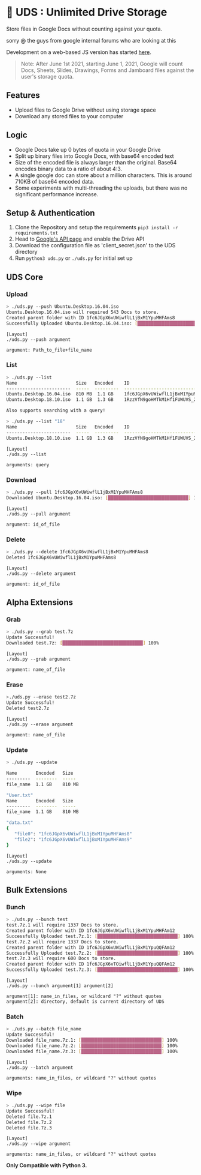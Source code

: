 # :milky_way: UDS : Unlimited Drive Storage

Store files in Google Docs without counting against your quota.

sorry @ the guys from google internal forums who are looking at this

Development on a web-based JS version has started [here](https://github.com/stewartmcgown/uds-web).

> Note: After June 1st 2021, starting June 1, 2021, Google will count Docs, Sheets, Slides, Drawings, Forms and Jamboard files against the user's storage quota.

## Features

- Upload files to Google Drive without using storage space
- Download any stored files to your computer

## Logic

- Google Docs take up 0 bytes of quota in your Google Drive
- Split up binary files into Google Docs, with base64 encoded text
- Size of the encoded file is always larger than the original. Base64 encodes binary data to a ratio of about 4:3.
- A single google doc can store about a million characters. This is around 710KB of base64 encoded data.
- Some experiments with multi-threading the uploads, but there was no significant performance increase.

## Setup & Authentication

1. Clone the Repository and setup the requirements `pip3 install -r requirements.txt`
2. Head to [Google's API page](https://developers.google.com/drive/api/v3/quickstart/python) and enable the Drive API
3. Download the configuration file as 'client_secret.json' to the UDS directory
4. Run `python3 uds.py` or `./uds.py` for initial set up

## UDS Core

### Upload

```sh
> ./uds.py --push Ubuntu.Desktop.16.04.iso
Ubuntu.Desktop.16.04.iso will required 543 Docs to store.
Created parent folder with ID 1fc6JGpX6vUWiwflL1jBxM1YpuMHFAms8
Successfully Uploaded Ubuntu.Desktop.16.04.iso: [██████████████████████████████] 100%
```

```
[Layout]
./uds.py --push argument

argument: Path_to_file+file_name
```

### List

```sh
> ./uds.py --list
Name                      Size   Encoded    ID
------------------------  -----  ---------  ---------------------------------  
Ubuntu.Desktop.16.04.iso  810 MB  1.1 GB    1fc6JGpX6vUWiwflL1jBxM1YpuMHFAms8
Ubuntu.Desktop.18.10.iso  1.1 GB  1.3 GB    1RzzVfN9goHMTkM1Hf1FUWUVS_2R3GK7D

Also supports searching with a query!

> ./uds.py --list "18"
Name                      Size   Encoded    ID
------------------------  -----  ---------  ---------------------------------  
Ubuntu.Desktop.18.10.iso  1.1 GB  1.3 GB    1RzzVfN9goHMTkM1Hf1FUWUVS_2R3GK7D
```

```
[Layout]
./uds.py --list

arguments: query
```

### Download

```sh
> ./uds.py --pull 1fc6JGpX6vUWiwflL1jBxM1YpuMHFAms8
Downloaded Ubuntu.Desktop.16.04.iso: [██████████████████████████████] 100%
```

```
[Layout]
./uds.py --pull argument

argument: id_of_file
```

### Delete

```sh
> ./uds.py --delete 1fc6JGpX6vUWiwflL1jBxM1YpuMHFAms8
Deleted 1fc6JGpX6vUWiwflL1jBxM1YpuMHFAms8
```

```
[Layout]
./uds.py --delete argument

argument: id_of_file
```
## Alpha Extensions


### Grab

```sh
> ./uds.py --grab test.7z
Update Successful!
Downloaded test.7z: [██████████████████████████████] 100%
```

```
[Layout]
./uds.py --grab argument

argument: name_of_file
```

### Erase

```sh
>./uds.py --erase test2.7z
Update Successful!
Deleted test2.7z
```

```
[Layout]
./uds.py --erase argument

argument: name_of_file
```

### Update

```sh
> ./uds.py --update

Name       Encoded   Size 
---------  --------  -----
file_name  1.1 GB    810 MB 

"User.txt"
Name       Encoded   Size 
---------  --------  -----
file_name  1.1 GB    810 MB 

"data.txt"
{
   "file0": "1fc6JGpX6vUWiwflL1jBxM1YpuMHFAms8"
   "file2": "1fc6JGpX6vUWiwflL1jBxM1YpuMHFAms9"
}
```

```
[Layout]
./uds.py --update

arguments: None
```

## Bulk Extensions

### Bunch

```sh
> ./uds.py --bunch test
test.7z.1 will require 1337 Docs to store.
Created parent folder with ID 1fc6JGpX6vUWiwflL1jBxM1YpuMHFAm12
Successfully Uploaded test.7z.1: [██████████████████████████████] 100%
test.7z.2 will require 1337 Docs to store.
Created parent folder with ID 1fc6JGpX6vUWiwflL1jBxM1YpuQQFAm12
Successfully Uploaded test.7z.2: [██████████████████████████████] 100%
test.7z.3 will require 600 Docs to store.
Created parent folder with ID 1fc6JGpX6vTOiwflL1jBxM1YpuQQFAm12
Successfully Uploaded test.7z.3: [██████████████████████████████] 100%
```

```
[Layout]
./uds.py --bunch argument[1] argument[2]

argument[1]: name_in_files, or wildcard "?" without quotes
argument[2]: directory, default is current directory of UDS
```


### Batch

```sh
> ./uds.py --batch file_name
Update Successful!
Downloaded file_name.7z.1: [██████████████████████████████] 100%
Downloaded file_name.7z.2: [██████████████████████████████] 100%
Downloaded file_name.7z.3: [██████████████████████████████] 100%
```

```
[Layout]
./uds.py --batch argument

arguments: name_in_files, or wildcard "?" without quotes
```

### Wipe

```sh
> ./uds.py --wipe file
Update Successful!
Deleted file.7z.1
Deleted file.7z.2
Deleted file.7z.3
```

```
[Layout]
./uds.py --wipe argument

arguments: name_in_files, or wildcard "?" without quotes
```

**Only Compatible with Python 3.**
